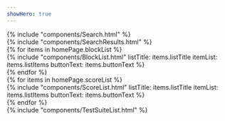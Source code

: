 ```yaml
---
showHero: true
---
```

<div class="ui one column stackable grid">
  <div class="column">
    {% include "components/Search.html" %}
  </div>
</div>

<div 
  v-scope
  v-show="store.searchResults.length"
  class="ui one column stackable grid"
>
  <div class="column">
    {% include "components/SearchResults.html" %}
  </div>
</div>

<div class="ui two column stackable grid">
{% for items in homePage.blockList %}
  <div class="column">
    {%
      include "components/BlockList.html"
        listTitle: items.listTitle
        itemList: items.listItems
        buttonText: items.buttonText
    %}
  </div>
{% endfor %}
</div>

<div class="ui two column stackable grid">
{% for items in homePage.scoreList %}
  <div class="column">
    {%
      include "components/ScoreList.html"
        listTitle: items.listTitle
        itemList: items.listItems
        buttonText: items.buttonText
    %}
  </div>
{% endfor %}
</div>

<div class="ui one column stackable grid">
  <div class="column">
    {% include "components/TestSuiteList.html" %}
  </div>
</div>
